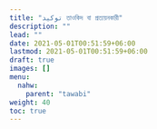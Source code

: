 ```yaml
---
title: "توكيد তাওকিদ বা প্রত্যয়নকারী"
description: ""
lead: ""
date: 2021-05-01T00:51:59+06:00
lastmod: 2021-05-01T00:51:59+06:00
draft: true
images: []
menu: 
  nahw:
    parent: "tawabi"
weight: 40
toc: true
---
```




